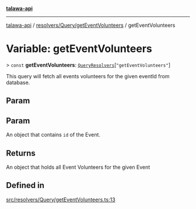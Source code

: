 [**talawa-api**](../../../../README.md)

***

[talawa-api](../../../../modules.md) / [resolvers/Query/getEventVolunteers](../README.md) / getEventVolunteers

# Variable: getEventVolunteers

\> `const` **getEventVolunteers**: [`QueryResolvers`](../../../../types/generatedGraphQLTypes/type-aliases/QueryResolvers.md)\[`"getEventVolunteers"`\]

This query will fetch all events volunteers for the given eventId from database.

## Param

## Param

An object that contains `id` of the Event.

## Returns

An object that holds all Event Volunteers for the given Event

## Defined in

[src/resolvers/Query/getEventVolunteers.ts:13](https://github.com/PalisadoesFoundation/talawa-api/blob/3a5276aff43f5de4f7fab3ec9683a420dcdc7a06/src/resolvers/Query/getEventVolunteers.ts#L13)
